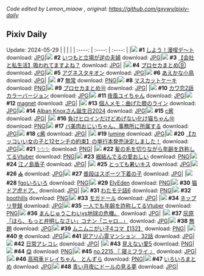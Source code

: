 *Code edited by Lemon_miaow , original: https://github.com/gxywy/pixiv-daily*
## Pixiv Daily 
Update: 2024-05-29
|      |      |      |
| :----: | :----: | :----: |
|![](https://pximg.lemonmiaow.xyz/c/240x480/img-master/img/2024/05/27/00/01/19/119083500_p0_master1200.jpg) **#1** [しよう！漫喫デ～ト](https://www.pixiv.net/artworks/119083500) download: [JPG](https://pximg.lemonmiaow.xyz/img-original/img/2024/05/27/00/01/19/119083500_p0.jpg)|![](https://pximg.lemonmiaow.xyz/c/240x480/img-master/img/2024/05/27/00/08/33/119083904_p0_master1200.jpg) **#2** [いつもと立場が逆の夫婦](https://www.pixiv.net/artworks/119083904) download: [JPG](https://pximg.lemonmiaow.xyz/img-original/img/2024/05/27/00/08/33/119083904_p0.jpg)|![](https://pximg.lemonmiaow.xyz/c/240x480/img-master/img/2024/05/28/12/15/21/119124251_p0_master1200.jpg) **#3** [【会社と私生活】吸われてますよね？](https://www.pixiv.net/artworks/119124251) download: [JPG](https://pximg.lemonmiaow.xyz/img-original/img/2024/05/28/12/15/21/119124251_p0.jpg)|
|![](https://pximg.lemonmiaow.xyz/c/240x480/img-master/img/2024/05/27/22/27/35/119108713_p0_master1200.jpg) **#4** [プロセカまとめ⑨](https://www.pixiv.net/artworks/119108713) download: [JPG](https://pximg.lemonmiaow.xyz/img-original/img/2024/05/27/22/27/35/119108713_p0.jpg)|![](https://pximg.lemonmiaow.xyz/c/240x480/img-master/img/2024/05/28/00/16/54/119114038_p0_master1200.jpg) **#5** [アグネスタキオン](https://www.pixiv.net/artworks/119114038) download: [JPG](https://pximg.lemonmiaow.xyz/img-original/img/2024/05/28/00/16/54/119114038_p0.jpg)|![](https://pximg.lemonmiaow.xyz/c/240x480/img-master/img/2024/05/27/00/00/10/119083266_p0_master1200.jpg) **#6** [あえかな小鳥](https://www.pixiv.net/artworks/119083266) download: [JPG](https://pximg.lemonmiaow.xyz/img-original/img/2024/05/27/00/00/10/119083266_p0.jpg)|
|![](https://pximg.lemonmiaow.xyz/c/240x480/img-master/img/2024/05/27/00/00/27/119083349_p0_master1200.jpg) **#7** [無常](https://www.pixiv.net/artworks/119083349) download: [PNG](https://pximg.lemonmiaow.xyz/img-original/img/2024/05/27/00/00/27/119083349_p0.png)|![](https://pximg.lemonmiaow.xyz/c/240x480/img-master/img/2024/05/27/20/30/03/119104603_p0_master1200.jpg) **#8** [マスカットケーキ](https://www.pixiv.net/artworks/119104603) download: [PNG](https://pximg.lemonmiaow.xyz/img-original/img/2024/05/27/20/30/03/119104603_p0.png)|![](https://pximg.lemonmiaow.xyz/c/240x480/img-master/img/2024/05/27/23/02/25/119111004_p0_master1200.jpg) **#9** [プロセカまとめ⑩](https://www.pixiv.net/artworks/119111004) download: [JPG](https://pximg.lemonmiaow.xyz/img-original/img/2024/05/27/23/02/25/119111004_p0.jpg)|
|![](https://pximg.lemonmiaow.xyz/c/240x480/img-master/img/2024/05/28/12/00/25/119124024_p0_master1200.jpg) **#10** [カワ恋2話カラーバージョン](https://www.pixiv.net/artworks/119124024) download: [JPG](https://pximg.lemonmiaow.xyz/img-original/img/2024/05/28/12/00/25/119124024_p0.jpg)|![](https://pximg.lemonmiaow.xyz/c/240x480/img-master/img/2024/05/27/23/44/57/119112589_p0_master1200.jpg) **#11** [夜風ユイちゃん](https://www.pixiv.net/artworks/119112589) download: [JPG](https://pximg.lemonmiaow.xyz/img-original/img/2024/05/27/23/44/57/119112589_p0.jpg)|![](https://pximg.lemonmiaow.xyz/c/240x480/img-master/img/2024/05/27/18/00/04/119100508_p0_master1200.jpg) **#12** [magnet](https://www.pixiv.net/artworks/119100508) download: [JPG](https://pximg.lemonmiaow.xyz/img-original/img/2024/05/27/18/00/04/119100508_p0.jpg)|
|![](https://pximg.lemonmiaow.xyz/c/240x480/img-master/img/2024/05/28/06/00/08/119119317_p0_master1200.jpg) **#13** [個人メモ：曲げた膝のライン](https://www.pixiv.net/artworks/119119317) download: [JPG](https://pximg.lemonmiaow.xyz/img-original/img/2024/05/28/06/00/08/119119317_p0.jpg)|![](https://pximg.lemonmiaow.xyz/c/240x480/img-master/img/2024/05/27/21/29/49/119106629_p0_master1200.jpg) **#14** [Alban Knoxさん誕生日2024](https://www.pixiv.net/artworks/119106629) download: [JPG](https://pximg.lemonmiaow.xyz/img-original/img/2024/05/27/21/29/49/119106629_p0.jpg)|![](https://pximg.lemonmiaow.xyz/c/240x480/img-master/img/2024/05/27/17/24/00/119099716_p0_master1200.jpg) **#15** [c酱](https://www.pixiv.net/artworks/119099716) download: [JPG](https://pximg.lemonmiaow.xyz/img-original/img/2024/05/27/17/24/00/119099716_p0.jpg)|
|![](https://pximg.lemonmiaow.xyz/c/240x480/img-master/img/2024/05/28/00/01/17/119113367_p0_master1200.jpg) **#16** [負けヒロインだけどめげない化け猫ちゃん⑩](https://www.pixiv.net/artworks/119113367) download: [PNG](https://pximg.lemonmiaow.xyz/img-original/img/2024/05/28/00/01/17/119113367_p0.png)|![](https://pximg.lemonmiaow.xyz/c/240x480/img-master/img/2024/05/28/00/03/16/119113528_p0_master1200.jpg) **#17** [バ美肉おじいちゃん、事務所に所属する](https://www.pixiv.net/artworks/119113528) download: [JPG](https://pximg.lemonmiaow.xyz/img-original/img/2024/05/28/00/03/16/119113528_p0.jpg)|![](https://pximg.lemonmiaow.xyz/c/240x480/img-master/img/2024/05/27/17/24/46/119099731_p0_master1200.jpg) **#18** [c酱](https://www.pixiv.net/artworks/119099731) download: [JPG](https://pximg.lemonmiaow.xyz/img-original/img/2024/05/27/17/24/46/119099731_p0.jpg)|
|![](https://pximg.lemonmiaow.xyz/c/240x480/img-master/img/2024/05/27/00/00/32/119083369_p0_master1200.jpg) **#19** [lumine](https://www.pixiv.net/artworks/119083369) download: [JPG](https://pximg.lemonmiaow.xyz/img-original/img/2024/05/27/00/00/32/119083369_p0.jpg)|![](https://pximg.lemonmiaow.xyz/c/240x480/img-master/img/2024/05/27/12/00/14/119094305_p0_master1200.jpg) **#20** [【カッコいい女の子と12センチの約束】の単行本発売決定しました！](https://www.pixiv.net/artworks/119094305) download: [JPG](https://pximg.lemonmiaow.xyz/img-original/img/2024/05/27/12/00/14/119094305_p0.jpg)|![](https://pximg.lemonmiaow.xyz/c/240x480/img-master/img/2024/05/27/00/17/06/119084200_p0_master1200.jpg) **#21** [✨✨✨](https://www.pixiv.net/artworks/119084200) download: [PNG](https://pximg.lemonmiaow.xyz/img-original/img/2024/05/27/00/17/06/119084200_p0.png)|
|![](https://pximg.lemonmiaow.xyz/c/240x480/img-master/img/2024/05/27/20/14/47/119104205_p0_master1200.jpg) **#22** [髪の毛を切りながら年齢を詐称してるVtuber](https://www.pixiv.net/artworks/119104205) download: [PNG](https://pximg.lemonmiaow.xyz/img-original/img/2024/05/27/20/14/47/119104205_p0.png)|![](https://pximg.lemonmiaow.xyz/c/240x480/img-master/img/2024/05/27/07/17/51/119090800_p0_master1200.jpg) **#23** [裾結んでるの愛おしい](https://www.pixiv.net/artworks/119090800) download: [PNG](https://pximg.lemonmiaow.xyz/img-original/img/2024/05/27/07/17/51/119090800_p0.png)|![](https://pximg.lemonmiaow.xyz/c/240x480/img-master/img/2024/05/27/00/00/50/119083434_p0_master1200.jpg) **#24** [江ノ島盾子](https://www.pixiv.net/artworks/119083434) download: [JPG](https://pximg.lemonmiaow.xyz/img-original/img/2024/05/27/00/00/50/119083434_p0.jpg)|
|![](https://pximg.lemonmiaow.xyz/c/240x480/img-master/img/2024/05/27/19/27/26/119102834_p0_master1200.jpg) **#25** [とっても暑いキス](https://www.pixiv.net/artworks/119102834) download: [JPG](https://pximg.lemonmiaow.xyz/img-original/img/2024/05/27/19/27/26/119102834_p0.jpg)|![](https://pximg.lemonmiaow.xyz/c/240x480/img-master/img/2024/05/27/11/58/14/119094231_p0_master1200.jpg) **#26** [⛪️](https://www.pixiv.net/artworks/119094231) download: [JPG](https://pximg.lemonmiaow.xyz/img-original/img/2024/05/27/11/58/14/119094231_p0.jpg)|![](https://pximg.lemonmiaow.xyz/c/240x480/img-master/img/2024/05/27/18/42/57/119101656_p0_master1200.jpg) **#27** [普段はスポーツ下着の子](https://www.pixiv.net/artworks/119101656) download: [JPG](https://pximg.lemonmiaow.xyz/img-original/img/2024/05/27/18/42/57/119101656_p0.jpg)|
|![](https://pximg.lemonmiaow.xyz/c/240x480/img-master/img/2024/05/27/02/34/27/119087663_p0_master1200.jpg) **#28** [fgoいろいろ](https://www.pixiv.net/artworks/119087663) download: [PNG](https://pximg.lemonmiaow.xyz/img-original/img/2024/05/27/02/34/27/119087663_p0.png)|![](https://pximg.lemonmiaow.xyz/c/240x480/img-master/img/2024/05/27/03/04/39/119088086_p0_master1200.jpg) **#29** [ElyEden](https://www.pixiv.net/artworks/119088086) download: [PNG](https://pximg.lemonmiaow.xyz/img-original/img/2024/05/27/03/04/39/119088086_p0.png)|![](https://pximg.lemonmiaow.xyz/c/240x480/img-master/img/2024/05/27/22/24/51/119108599_p0_master1200.jpg) **#30** [猫ドア虎ドア。](https://www.pixiv.net/artworks/119108599) download: [JPG](https://pximg.lemonmiaow.xyz/img-original/img/2024/05/27/22/24/51/119108599_p0.jpg)|
|![](https://pximg.lemonmiaow.xyz/c/240x480/img-master/img/2024/05/27/19/57/49/119103612_p0_master1200.jpg) **#31** [わたモテ詰6](https://www.pixiv.net/artworks/119103612) download: [PNG](https://pximg.lemonmiaow.xyz/img-original/img/2024/05/27/19/57/49/119103612_p0.png)|![](https://pximg.lemonmiaow.xyz/c/240x480/img-master/img/2024/05/27/12/21/40/119094713_p0_master1200.jpg) **#32** [boothills](https://www.pixiv.net/artworks/119094713) download: [PNG](https://pximg.lemonmiaow.xyz/img-original/img/2024/05/27/12/21/40/119094713_p0.png)|![](https://pximg.lemonmiaow.xyz/c/240x480/img-master/img/2024/05/27/19/26/25/119102798_p0_master1200.jpg) **#33** [モガドール](https://www.pixiv.net/artworks/119102798) download: [JPG](https://pximg.lemonmiaow.xyz/img-original/img/2024/05/27/19/26/25/119102798_p0.jpg)|
|![](https://pximg.lemonmiaow.xyz/c/240x480/img-master/img/2024/05/27/00/00/57/119083453_p0_master1200.jpg) **#34** [ネップリ登録](https://www.pixiv.net/artworks/119083453) download: [JPG](https://pximg.lemonmiaow.xyz/img-original/img/2024/05/27/00/00/57/119083453_p0.jpg)|![](https://pximg.lemonmiaow.xyz/c/240x480/img-master/img/2024/05/28/20/33/19/119134368_p0_master1200.jpg) **#35** [一人でも年齢を詐称してるVtuber](https://www.pixiv.net/artworks/119134368) download: [PNG](https://pximg.lemonmiaow.xyz/img-original/img/2024/05/28/20/33/19/119134368_p0.png)|![](https://pximg.lemonmiaow.xyz/c/240x480/img-master/img/2024/05/27/19/16/46/119102548_p0_master1200.jpg) **#36** [まんじゅうこわいvs地球の危機。](https://www.pixiv.net/artworks/119102548) download: [JPG](https://pximg.lemonmiaow.xyz/img-original/img/2024/05/27/19/16/46/119102548_p0.jpg)|
|![](https://pximg.lemonmiaow.xyz/c/240x480/img-master/img/2024/05/27/16/49/06/119098950_p0_master1200.jpg) **#37** [灰原「ほら、もっと弁明しなさい」コナン「ニャロ…」](https://www.pixiv.net/artworks/119098950) download: [JPG](https://pximg.lemonmiaow.xyz/img-original/img/2024/05/27/16/49/06/119098950_p0.jpg)|![](https://pximg.lemonmiaow.xyz/c/240x480/img-master/img/2024/05/27/00/00/38/119083400_p0_master1200.jpg) **#38** [無題](https://www.pixiv.net/artworks/119083400) download: [JPG](https://pximg.lemonmiaow.xyz/img-original/img/2024/05/27/00/00/38/119083400_p0.jpg)|![](https://pximg.lemonmiaow.xyz/c/240x480/img-master/img/2024/05/28/00/04/00/119113571_p0_master1200.jpg) **#39** [ムニムニがい子4コマ【132】](https://www.pixiv.net/artworks/119113571) download: [PNG](https://pximg.lemonmiaow.xyz/img-original/img/2024/05/28/00/04/00/119113571_p0.png)|
|![](https://pximg.lemonmiaow.xyz/c/240x480/img-master/img/2024/05/28/00/54/17/119115176_p0_master1200.jpg) **#40** [❁](https://www.pixiv.net/artworks/119115176) download: [JPG](https://pximg.lemonmiaow.xyz/img-original/img/2024/05/28/00/54/17/119115176_p0.jpg)|![](https://pximg.lemonmiaow.xyz/c/240x480/img-master/img/2024/05/28/14/53/55/119126698_p0_master1200.jpg) **#41** [訳アリ心霊マンション　32話](https://www.pixiv.net/artworks/119126698) download: [JPG](https://pximg.lemonmiaow.xyz/img-original/img/2024/05/28/14/53/55/119126698_p0.jpg)|![](https://pximg.lemonmiaow.xyz/c/240x480/img-master/img/2024/05/28/01/28/25/119115956_p0_master1200.jpg) **#42** [日常アレコレ](https://www.pixiv.net/artworks/119115956) download: [JPG](https://pximg.lemonmiaow.xyz/img-original/img/2024/05/28/01/28/25/119115956_p0.jpg)|
|![](https://pximg.lemonmiaow.xyz/c/240x480/img-master/img/2024/05/27/00/00/59/119083459_p0_master1200.jpg) **#43** [見えない愛5](https://www.pixiv.net/artworks/119083459) download: [PNG](https://pximg.lemonmiaow.xyz/img-original/img/2024/05/27/00/00/59/119083459_p0.png)|![](https://pximg.lemonmiaow.xyz/c/240x480/img-master/img/2024/05/27/00/00/13/119083291_p0_master1200.jpg) **#44** [😋](https://www.pixiv.net/artworks/119083291) download: [PNG](https://pximg.lemonmiaow.xyz/img-original/img/2024/05/27/00/00/13/119083291_p0.png)|![](https://pximg.lemonmiaow.xyz/c/240x480/img-master/img/2024/05/28/12/53/14/119124886_p0_master1200.jpg) **#45** [no.2215 『 寝ミフライ 』](https://www.pixiv.net/artworks/119124886) download: [JPG](https://pximg.lemonmiaow.xyz/img-original/img/2024/05/28/12/53/14/119124886_p0.jpg)|
|![](https://pximg.lemonmiaow.xyz/c/240x480/img-master/img/2024/05/28/11/23/02/119123397_p0_master1200.jpg) **#46** [高飛車ドレイちゃん　とんずら](https://www.pixiv.net/artworks/119123397) download: [PNG](https://pximg.lemonmiaow.xyz/img-original/img/2024/05/28/11/23/02/119123397_p0.png)|![](https://pximg.lemonmiaow.xyz/c/240x480/img-master/img/2024/05/27/18/15/52/119100989_p0_master1200.jpg) **#47** [いろいろまとめ](https://www.pixiv.net/artworks/119100989) download: [JPG](https://pximg.lemonmiaow.xyz/img-original/img/2024/05/27/18/15/52/119100989_p0.jpg)|![](https://pximg.lemonmiaow.xyz/c/240x480/img-master/img/2024/05/27/19/56/07/119103562_p0_master1200.jpg) **#48** [青い月夜にドールの見る夢](https://www.pixiv.net/artworks/119103562) download: [JPG](https://pximg.lemonmiaow.xyz/img-original/img/2024/05/27/19/56/07/119103562_p0.jpg)|
